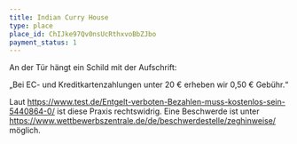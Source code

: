 ```yaml
---
title: Indian Curry House
type: place
place_id: ChIJke97Qv0nsUcRthxvoBbZJbo
payment_status: 1
---
```


An der Tür hängt ein Schild mit der Aufschrift:

„Bei EC- und Kreditkartenzahlungen unter 20 € erheben wir 0,50 € Gebühr.“

Laut https://www.test.de/Entgelt-verboten-Bezahlen-muss-kostenlos-sein-5440864-0/ ist diese Praxis rechtswidrig. Eine Beschwerde ist unter https://www.wettbewerbszentrale.de/de/beschwerdestelle/zeghinweise/ möglich.
